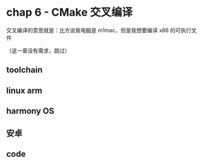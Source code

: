# chap 6 - CMake 交叉编译

交叉编译的意思就是：比方说我电脑是 m1mac，但是我想要编译 x86 的可执行文件

（这一章没有需求，跳过）

## toolchain

## linux arm

## harmony OS

## 安卓

## code
